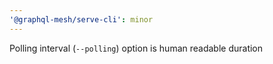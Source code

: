 ```yaml
---
'@graphql-mesh/serve-cli': minor
---
```


Polling interval (`--polling`) option is human readable duration
